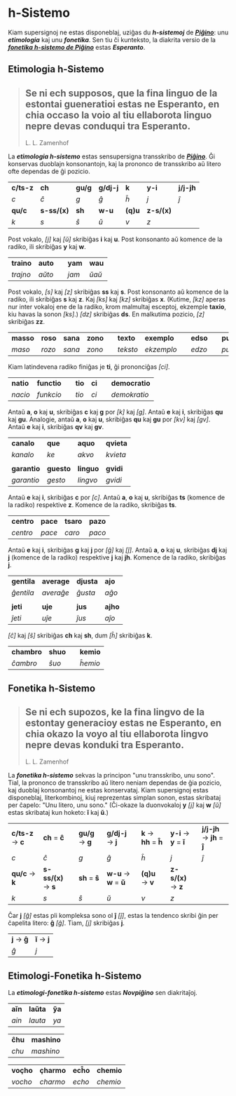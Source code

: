 # h-Sistemo

Kiam supersignoj ne estas disponeblaj, uziĝas du ***h-sistemoj*** de [***Piĝino***](pighino.md): unu ***etimologia*** kaj unu ***fonetika***. Sen tiu ĉi kunteksto, la diakrita versio de la [***fonetika h-sistemo de Piĝino***](#fonetika-h-sistemo) estas ***Esperanto***.

## Etimologia h-Sistemo

> Se ni ech supposos, que la fina linguo de la estontai gueneratioi estas ne Esperanto, en chia occaso la voio al tiu ellaborota linguo nepre devas conduqui tra Esperanto.
> ---
> L. L. Zamenhof

La ***etimologia h-sistemo*** estas sensupersigna transskribo de [***Piĝino***](pighino.md). Ĝi konservas duoblajn konsonantojn, kaj la prononco de transskribo aŭ litero ofte dependas de ĝi pozicio.

| | | | | | | |
|-|-|-|-|-|-|-|
|**c/ts-z**|**ch**|**gu/g**|**g/dj-j**|**k**|**y-i**|**j/j-jh**|
|*c*|*ĉ*|*g*|*ĝ*|*ĥ*|*j*|*ĵ*|
|**qu/c**|**s-ss/(x)**|**sh**|**w-u**|**(q)u**|**z-s/(x)**|
|*k*|*s*|*ŝ*|*ŭ*|*v*|*z*|

Post vokalo, *[j]* kaj *[ŭ]* skribiĝas **i** kaj **u**. Post konsonanto aŭ komence de la radiko, ili skribiĝas **y** kaj **w**.

| | | | | |
|:-|:-|:-|:-|:-|
| **traino** | **auto** | | **yam** | **wau** |
| *trajno* | *aŭto* | | *jam* | *ŭaŭ* |

Post vokalo, *[s]* kaj *[z]* skribiĝas **ss** kaj **s**. Post konsonanto aŭ komence de la radiko, ili skribiĝas **s** kaj **z**. Kaj *[ks]* kaj *[kz]* skribiĝas **x**. (Kutime, *[kz]* aperas nur inter vokaloj ene de la radiko, krom malmultaj esceptoj, ekzemple **taxio**, kiu havas la sonon *[ks]*.) *[dz]* skribiĝas **ds**. En malkutima pozicio, *[z]* skribiĝas **zz**.

| | | | | | | | | | | |
|:-|:-|:-|:-|:-|:-|:-|:-|:-|:-|:-|
| **masso** | **roso** | **sana** | **zono** | | **texto** | **exemplo** | | **edso** | | **puzzlo** |
| *maso* | *rozo* | *sana* | *zono* | | *teksto* | *ekzemplo* | | *edzo* | | *puzlo* |

Kiam latindevena radiko finiĝas je **ti**, ĝi prononciĝas *[ci]*.

| | | | | | | |
|:-|:-|:-|:-|:-|:-|:-|
| **natio** | **functio** | | **tio** | **ci** | | **democratio** |
| *nacio* | *funkcio* | | *tio* | *ci* | | *demokratio* |

Antaŭ **a**, **o** kaj **u**, skribiĝas **c** kaj **g** por *[k]* kaj *[g]*. Antaŭ **e** kaj **i**, skribiĝas **qu** kaj **gu**. Analogie, antaŭ **a**, **o** kaj **u**, skribiĝas **qu** kaj **gu** por *[kv]* kaj *[gv]*. Antaŭ **e** kaj **i**, skribiĝas **qv** kaj **gv**.

| | | | |
|:-|:-|:-|:-|
| **canalo** | **que** | **aquo** | **qvieta** |
| *kanalo* | *ke* | *akvo* | *kvieta* |
| | | | |
| **garantio** | **guesto** | **linguo** | **gvidi** |
| *garantio* | *gesto* | *lingvo* | *gvidi* |

Antaŭ **e** kaj **i**, skribiĝas **c** por *[c]*. Antaŭ **a**, **o** kaj **u**, skribiĝas **ts** (komence de la radiko) respektive **z**. Komence de la radiko, skribiĝas **ts**.

| | | | |
|:-|:-|:-|:-|
| **centro** | **pace** | **tsaro** | **pazo** |
| *centro* | *pace* | *caro* | *paco* |

Antaŭ **e** kaj **i**, skribiĝas **g** kaj **j** por *[ĝ]* kaj *[ĵ]*. Antaŭ **a**, **o** kaj **u**, skribiĝas **dj** kaj **j** (komence de la radiko) respektive **j** kaj **jh**. Komence de la radiko, skribiĝas **j**.

| | | | |
|:-|:-|:-|:-|
| **gentila** | **average** | **djusta** | **ajo** |
| *ĝentila* | *averaĝe* | *ĝusta* | *aĝo* |
| | | | |
| **jeti** | **uje** | **jus** | **ajho** |
| *ĵeti* | *uĵe* | *ĵus* | *aĵo* |

*[ĉ]* kaj *[ŝ]* skribiĝas **ch** kaj **sh**, dum *[ĥ]* skribiĝas **k**.

| | | | |
|:-|:-|:-|:-|
| **chambro** | **shuo** | | **kemio** |
| *ĉambro* | *ŝuo* | | *ĥemio* |

## Fonetika h-Sistemo

> Se ni ech supozos, ke la fina lingvo de la estontay generacioy estas ne Esperanto, en chia okazo la voyo al tiu ellaborota lingvo nepre devas konduki tra Esperanto.
> ---
> L. L. Zamenhof

La ***fonetika h-sistemo*** sekvas la principon "unu transskribo, unu sono". Tial, la prononco de transskribo aŭ litero neniam dependas de ĝia pozicio, kaj duoblaj konsonantoj ne estas konservataj. Kiam supersignoj estas disponeblaj, literkombinoj, kiuj reprezentas simplan sonon, estas skribataj per ĉapelo: "Unu litero, unu sono." (Ĉi-okaze la duonvokaloj **y** *[j]* kaj **w** *[ŭ]* estas skribataj kun hoketo: **ĭ** kaj **ŭ**.)

| | | | | | | |
|-|-|-|-|-|-|-|
|**c/ts-z** → **c**|**ch** = **ĉ**|**gu/g** → **g**|**g/dj-j** → **j**|**k** → **hh** = **ĥ**|**y-i** → **y** = **ĭ**|**j/j-jh** → **jh** = **ĵ**|
|*c*|*ĉ*|*g*|*ĝ*|*ĥ*|*j*|*ĵ*|
|**qu/c** → **k**|**s-ss/(x)** → **s**|**sh** = **ŝ**|**w-u** → **w** = **ŭ**|**(q)u** → **v**|**z-s/(x)** → **z**|
|*k*|*s*|*ŝ*|*ŭ*|*v*|*z*|

Ĉar **j** *[ĝ]* estas pli kompleksa sono ol **ĵ** *[ĵ]*, estas la tendenco skribi ĝin per ĉapelita litero: **ĝ** *[ĝ]*. Tiam, *[j]* skribiĝas **j**.

| | |
|-|-|
|**j** → **ĝ**|**ĭ** → **j**|
|*ĝ*|*j*|

## Etimologi-Fonetika h-Sistemo

La ***etimologi-fonetika h-sistemo*** estas ***Novpiĝino*** sen diakritaĵoj.

| | | |
|-|-|-|
| **aĭn** | **laŭta** | **y̆a** |
| *ain* | *lauta* | *ya* |

| | |
|-|-|
| **ĉhu** | **mashino** |
| *chu* | *mashino* |

| | | | |
|-|-|-|-|
| **voçho** | **çharmo** | **ecĥo** | **chemio** |
| *vocho* | *charmo* | *echo* | *chemio* |

